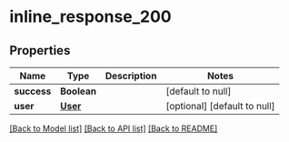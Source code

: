 # inline_response_200
## Properties

| Name | Type | Description | Notes |
|------------ | ------------- | ------------- | -------------|
| **success** | **Boolean** |  | [default to null] |
| **user** | [**User**](User.md) |  | [optional] [default to null] |

[[Back to Model list]](../README.md#documentation-for-models) [[Back to API list]](../README.md#documentation-for-api-endpoints) [[Back to README]](../README.md)

